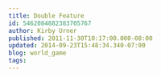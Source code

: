 ```yaml
---
title: Double Feature
id: 5462084882383705767
author: Kirby Urner
published: 2011-11-30T10:17:00.000-08:00
updated: 2014-09-23T15:48:34.340-07:00
blog: world_game
tags: 
---
```


